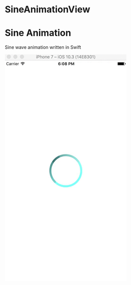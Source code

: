 # SineAnimationView
Sine Animation
======

Sine wave animation written in Swift

![Demo](https://raw.githubusercontent.com/papanton/LoadingAnimation---Swift/master/animation.gif)
